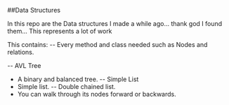 ##Data Structures

In this repo are the Data structures I made a while ago... thank god I found them... This represents a lot of work

This contains:
-- Every method and class needed such as Nodes and relations. 

-- AVL Tree
   + A binary and balanced tree.
-- Simple List
   + Simple list. 
-- Double chained list.
   + You can walk through its nodes forward or backwards. 
